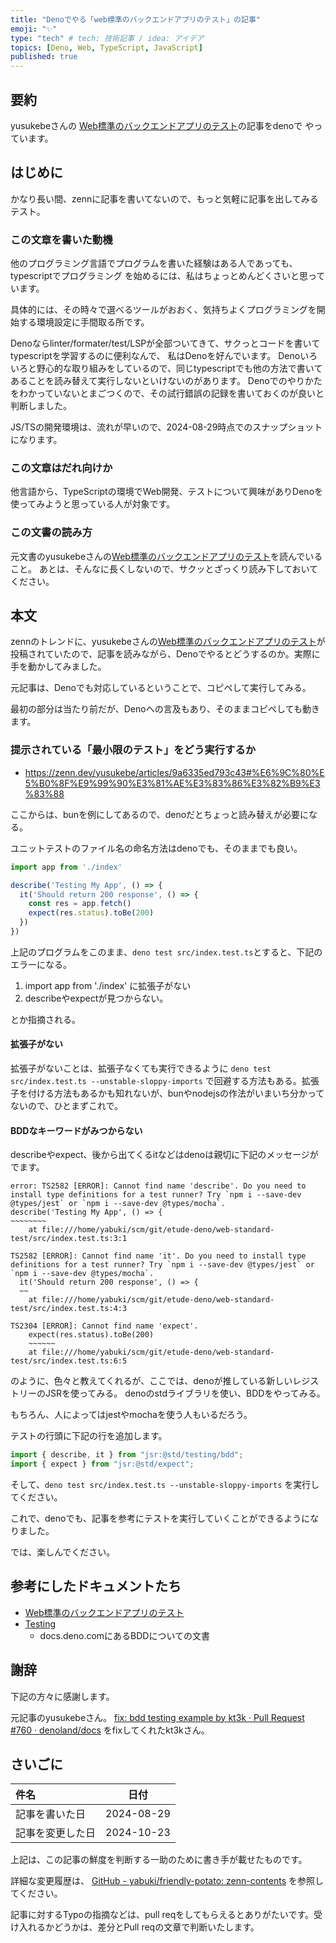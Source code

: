 ```yaml
---
title: "Denoでやる「web標準のバックエンドアプリのテスト」の記事"
emoji: "✨"
type: "tech" # tech: 技術記事 / idea: アイデア
topics: [Deno, Web, TypeScript, JavaScript]
published: true
---
```


## 要約

yusukebeさんの [Web標準のバックエンドアプリのテスト](https://zenn.dev/yusukebe/articles/9a6335ed793c43)の記事をdenoで
やっています。

## はじめに

かなり長い間、zennに記事を書いてないので、もっと気軽に記事を出してみるテスト。

### この文章を書いた動機

他のプログラミング言語でプログラムを書いた経験はある人であっても、typescriptでプログラミング
を始めるには、私はちょっとめんどくさいと思っています。

具体的には、その時々で選べるツールがおおく、気持ちよくプログラミングを開始する環境設定に手間取る所です。

Denoならlinter/formater/test/LSPが全部ついてきて、サクっとコードを書いてtypescriptを学習するのに便利なんで、 私はDenoを好んでいます。
Denoいろいろと野心的な取り組みをしているので、同じtypescriptでも他の方法で書いてあることを読み替えて実行しないといけないのがあります。
Denoでのやりかたをわかっていないとまごつくので、その試行錯誤の記録を書いておくのが良いと判断しました。

JS/TSの開発環境は、流れが早いので、2024-08-29時点でのスナップショットになります。

### この文章はだれ向けか

他言語から、TypeScriptの環境でWeb開発、テストについて興味がありDenoを使ってみようと思っている人が対象です。

### この文書の読み方

元文書のyusukebeさんの[Web標準のバックエンドアプリのテスト](https://zenn.dev/yusukebe/articles/9a6335ed793c43)を読んでいること。
あとは、そんなに長くしないので、サクッとざっくり読み下しておいてください。

## 本文

zennのトレンドに、yusukebeさんの[Web標準のバックエンドアプリのテスト](https://zenn.dev/yusukebe/articles/9a6335ed793c43)が投稿されていたので、記事を読みながら、Denoでやるとどうするのか。実際に手を動かしてみました。

元記事は、Denoでも対応しているということで、コピペして実行してみる。

最初の部分は当たり前だが、Denoへの言及もあり、そのままコピペしても動きます。

### 提示されている「最小限のテスト」をどう実行するか

- <https://zenn.dev/yusukebe/articles/9a6335ed793c43#%E6%9C%80%E5%B0%8F%E9%99%90%E3%81%AE%E3%83%86%E3%82%B9%E3%83%88>

ここからは、bunを例にしてあるので、denoだとちょっと読み替えが必要になる。

ユニットテストのファイル名の命名方法はdenoでも、そのままでも良い。

```ts
import app from './index'

describe('Testing My App', () => {
  it('Should return 200 response', () => {
    const res = app.fetch()
    expect(res.status).toBe(200)
  })
})
```

上記のプログラムをこのまま、`deno test src/index.test.ts`とすると、下記のエラーになる。

1. import app from './index' に拡張子がない
2. describeやexpectが見つからない。

とか指摘される。

#### 拡張子がない

拡張子がないことは、拡張子なくても実行できるように
`deno test src/index.test.ts --unstable-sloppy-imports`
で回避する方法もある。拡張子を付ける方法もあるかも知れないが、bunやnodejsの作法がいまいち分かってないので、ひとまずこれで。

#### BDDなキーワードがみつからない

describeやexpect、後から出てくるitなどはdenoは親切に下記のメッセージがでます。

```
error: TS2582 [ERROR]: Cannot find name 'describe'. Do you need to install type definitions for a test runner? Try `npm i --save-dev @types/jest` or `npm i --save-dev @types/mocha`.
describe('Testing My App', () => {
~~~~~~~~
    at file:///home/yabuki/scm/git/etude-deno/web-standard-test/src/index.test.ts:3:1

TS2582 [ERROR]: Cannot find name 'it'. Do you need to install type definitions for a test runner? Try `npm i --save-dev @types/jest` or `npm i --save-dev @types/mocha`.
  it('Should return 200 response', () => {
  ~~
    at file:///home/yabuki/scm/git/etude-deno/web-standard-test/src/index.test.ts:4:3

TS2304 [ERROR]: Cannot find name 'expect'.
    expect(res.status).toBe(200)
    ~~~~~~
    at file:///home/yabuki/scm/git/etude-deno/web-standard-test/src/index.test.ts:6:5
```

のように、色々と教えてくれるが、ここでは、denoが推している新しいレジストリーのJSRを使ってみる。
denoのstdライブラリを使い、BDDをやってみる。

もちろん、人によってはjestやmochaを使う人もいるだろう。

テストの行頭に下記の行を追加します。

```ts
import { describe, it } from "jsr:@std/testing/bdd";
import { expect } from "jsr:@std/expect";
```

そして、`deno test src/index.test.ts --unstable-sloppy-imports`
を実行してください。

これで、denoでも、記事を参考にテストを実行していくことができるようになりました。

では、楽しんでください。

## 参考にしたドキュメントたち

- [Web標準のバックエンドアプリのテスト](https://zenn.dev/yusukebe/articles/9a6335ed793c43)
- [Testing](https://docs.deno.com/runtime/fundamentals/testing/#behavior-driven-development)
  - docs.deno.comにあるBDDについての文書

## 謝辞

下記の方々に感謝します。

元記事のyusukebeさん。
[fix: bdd testing example by kt3k · Pull Request #760 · denoland/docs](https://github.com/denoland/docs/pull/760)
をfixしてくれたkt3kさん。

## さいごに

|     件名       |   日付   |
|:----           |:----:|
|記事を書いた日  |2024-08-29|
|記事を変更した日|2024-10-23|

上記は、この記事の鮮度を判断する一助のために書き手が載せたものです。

詳細な変更履歴は、 [GitHub - yabuki/friendly-potato: zenn-contents](https://github.com/yabuki/friendly-potato) を参照してください。

記事に対するTypoの指摘などは、pull reqをしてもらえるとありがたいです。受け入れるかどうかは、差分とPull reqの文章で判断いたします。

<!-- 文章の目的は何か -->
<!-- 読み手に何の情報を伝えるのか -->
<!-- 読んだひとにどういう行動をしてもらいたいのか -->
<!-- だれに向けての文章か -->
<!-- この文章の肝はどこか -->
